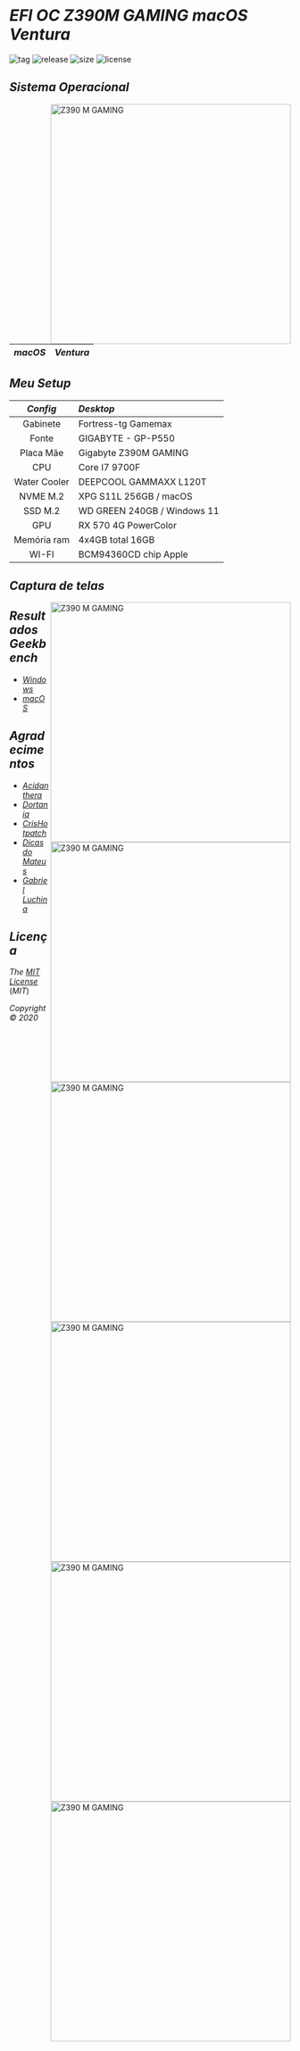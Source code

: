 # *EFI OC Z390M GAMING macOS Ventura*



![tag](https://img.shields.io/github/v/release/Gilberto-Mascena/Z390M_GAMING?include_prereleases)
![release](https://img.shields.io/github/release-date/Gilberto-Mascena/Z390M_GAMING)
![size](https://img.shields.io/github/repo-size/Gilberto-Mascena/Z390M_GAMING)
![license](https://img.shields.io/github/license/Gilberto-Mascena/Z390M_GAMING)

## *Sistema Operacional*

<img align="right" src="./Imagens/z390m.png" alt="Z390 M GAMING" width="430">

*macOS* | *Ventura*
:---:|:---


## *Meu Setup*

*Config* | *Desktop*
:---:|:---
Gabinete | Fortress-tg Gamemax
Fonte | GIGABYTE - GP-P550
Placa Mãe | Gigabyte Z390M GAMING
CPU | Core I7 9700F
Water Cooler | DEEPCOOL GAMMAXX L120T
NVME M.2 | XPG S11L 256GB / macOS
SSD M.2 | WD GREEN 240GB / Windows 11
GPU | RX 570 4G PowerColor
Memória ram | 4x4GB total 16GB
WI-FI | BCM94360CD chip Apple


## *Captura de telas*

<img align="right" src="./Imagens/Sobre_Este_Mac.png" alt="Z390 M GAMING" width="430">
<img align="right" src="./Imagens/Sobre.png" alt="Z390 M GAMING" width="430">
<img align="right" src="./Imagens/Hackintool_Peripherals.png" alt="Z390 M GAMING" width="430">
<img align="right" src="./Imagens/Hackintool_PCIe.png" alt="Z390 M GAMING" width="430">
<img align="right" src="./Imagens/USB_Ports.png" alt="Z390 M GAMING" width="430">
<img align="right" src="./Imagens/Hackintool_kexts.png" alt="Z390 M GAMING" width="430">


## *Resultados Geekbench*

- [*Windows*](https://browser.geekbench.com/v5/cpu/19703206)
- [*macOS*](https://browser.geekbench.com/v5/cpu/19703520)


## *Agradecimentos*

- [*Acidanthera*](https://github.com/acidanthera)
- [*Dortania*](https://dortania.github.io/OpenCore-Install-Guide/config.plist/coffee-lake.html#starting-point)
- [*CrisHotpatch*](https://t.me/crishotpatch)
- [*Dicas do Mateus*](https://www.youtube.com/c/DicasdoMateus)
- [*Gabriel Luchina*](https://www.youtube.com/c/gabrielluchina)

## *Licença* 

*The* [*MIT License*](https://github.com/Gilberto-Mascena/Z390M_GAMING/blob/main/LICENSE.md) (*MIT*)

*Copyright :copyright: 2020* 
